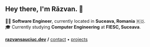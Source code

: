 ## Hey there, I'm Răzvan. 👋

<p align="left">
    👨‍💻 <b>Software Engineer</b>, currently located in <b>Suceava, Romania</b> 🇷🇴. 
    <br />
    🎓 Currently studying <b>Computer Engineering</b> at <b>FIESC, Suceava</b>.
    <br />
    <br />
    <a href="https://razvansauciuc.dev"><b>razvansauciuc.dev</b></a> <b>/</b> <a href="mailto: contact@razvansauciuc.dev">contact</a> • <a href="https://razvansauciuc.dev/projects/">projects</a>
</p>
